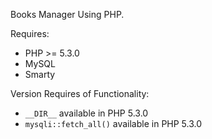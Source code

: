 Books Manager Using PHP.

Requires:

* PHP >= 5.3.0
* MySQL
* Smarty

Version Requires of Functionality:

* `__DIR__` available in PHP 5.3.0
* `mysqli::fetch_all()` available in PHP 5.3.0
